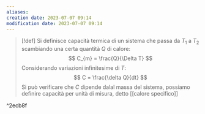 ```yaml
---
aliases: 
creation date: 2023-07-07 09:14
modification date: 2023-07-07 09:14
---
```


>[!def]
>Si definisce capacità termica di un sistema che passa da $T_{1}$ a $T_{2}$ scambiando una certa quantità $Q$ di calore:
>$$ C_{m} = \frac{Q}{\Delta T} $$
>Considerando variazioni infinitesime di $T$:
>$$ C = \frac{\delta Q}{dt}  $$
>Si può verificare che $C$ dipende dalal massa del sistema, possiamo definire capacità per unità di misura, detto [[calore specifico]]

^2ecb8f
